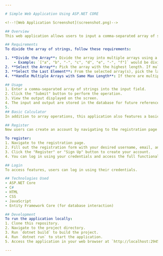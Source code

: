 ```yaml
---

# Simple Web Application Using ASP.NET CORE

<!--![Web Application Screenshot](screenshot.png)-->

## Overview
This web application allows users to input a comma-separated array of strings. The application performs operations on the input array according to the listed requirements and displays the output to the user. Additionally, it stores both the input and output in the database.

## Requirements
To divide the array of strings, follow these requirements:

1. **Divide the Array**: Divide the array into multiple arrays using a dash (`-`) as the separator.
    - Example: `["a", "b", "-", "c", "d", "e", "-", "f"]` would be divided into 3 arrays: `["a", "b"]`, `["c", "d", "e"]`, and `["f"]`.
2. **Select the Array**: Pick the array with the highest length. If multiple arrays have the same maximum length, select all of them.
3. **Select the Last Element**: From the selected array(s), pick the last element. This element will be the result.
4. **Handle Multiple Arrays with Same Max Length**: If there are multiple arrays with the same maximum length, select the last element of each of these arrays and return the string with the maximum number of characters.

## Usage
1. Enter a comma-separated array of strings into the input field.
2. Click the "Submit" button to perform the operation.
3. View the output displayed on the screen.
4. The input and output are stored in the database for future reference.
5. 
## Basic Calculator
In addition to array operations, this application also features a basic calculator. You can perform simple arithmetic operations using the calculator provided.

## Register
New users can create an account by navigating to the registration page and providing the required information, including username, email, and password. Upon successful registration, users gain access to additional features and personalized data.

To register:
1. Navigate to the registration page.
2. Fill out the registration form with your desired username, email, and password.
3. Click the "Register" or "Sign Up" button to create your account.
4. You can log in using your credentials and access the full functionality of the application.

## Login
To access features, users can log in using their credentials.

## Technologies Used
- ASP.NET Core
- C#
- HTML
- CSS
- JavaScript
- Entity Framework Core (for database interaction)

## Development
To run the application locally:
1. Clone this repository.
2. Navigate to the project directory.
3. Run `dotnet build` to build the project.
4. Run `dotnet run` to start the application.
5. Access the application in your web browser at `http://localhost:29457`.

---
```

